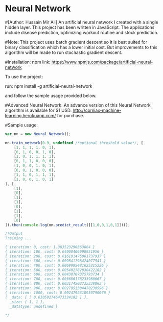 # Neural Network 
#[Author: Hussain Mir Ali]
An artificial neural network I created with a single hidden layer. This project has been written in JavaScript. The applications include disease prediction, optimizing workout routine and stock prediction. 

#Note: 
This project uses batch gradient descent so it is best suited for binary classification which has a lower initial cost. But improvements to this algorithm will be made to run stochastic gradient descent.

#Installation:
npm link: https://www.npmjs.com/package/artificial-neural-network

To use the project:

run: npm install -g artificial-neural-network

and follow the sample usage provided below.

#Advanced Neural Network:
An advance version of this Neural Network algorithm is available for $1 USD: http://corniax-machine-learning.herokuapp.com/  for purchase. 

#Sample usage:

```javascript
var nn = new Neural_Network();

nn.train_network(0.9, undefined /*optional threshold value*/, [
    [1, 1, 1, 1, 0, 1],
    [0, 1, 0, 0, 1, 0],
    [1, 0, 1, 1, 1, 1],
    [0, 1, 1, 0, 0, 0],
    [1, 0, 0, 1, 0, 1],
    [0, 0, 1, 0, 0, 0],
    [1, 1, 0, 1, 1, 1],
    [1, 0, 0, 1, 0, 1]
], [
    [1],
    [0],
    [1],
    [1],
    [0],
    [1],
    [1],
    [0]
]).then(console.log(nn.predict_result([[1,0,0,1,0,1]])));

/*Output
Training ...

{ iteration: 0, cost: 1.383523290363864 }
{ iteration: 100, cost: 0.04008406998951956 }
{ iteration: 200, cost: 0.016181475081737937 }
{ iteration: 300, cost: 0.009841798424077541 }
{ iteration: 400, cost: 0.0069985481625215226 }
{ iteration: 500, cost: 0.005402782030422182 }
{ iteration: 600, cost: 0.00438707375793734 }
{ iteration: 700, cost: 0.003686178233980667 }
{ iteration: 800, cost: 0.003174502735338863 }
{ iteration: 900, cost: 0.0027851304470238596 }
{ iteration: 1000, cost: 0.0024792318930790076 }
{ _data: [ [ 0.030592746473324182 ] ],
  _size: [ 1, 1 ],
  _datatype: undefined }

*/
```
